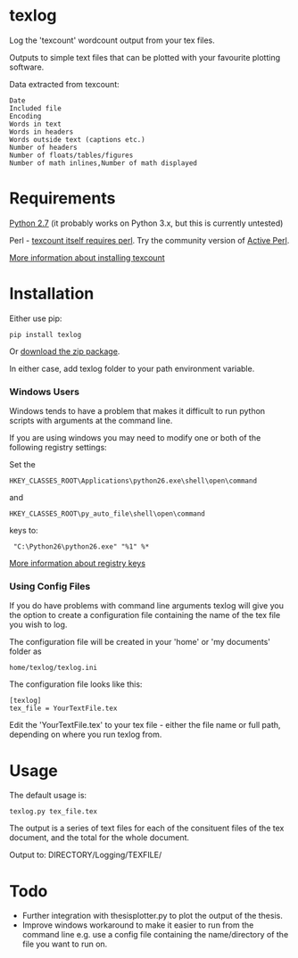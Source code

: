 # texlog
Log the 'texcount' wordcount output from your tex files.

Outputs to simple text files that can be plotted with your favourite plotting software.

Data extracted from texcount:

	Date
	Included file
	Encoding
	Words in text
	Words in headers
	Words outside text (captions etc.)
	Number of headers
	Number of floats/tables/figures
	Number of math inlines,Number of math displayed

# Requirements
[Python 2.7](https://www.python.org/downloads/) (it probably works on Python 3.x, but this is currently untested)

Perl - [texcount itself requires perl](http://tex.stackexchange.com/questions/158796/miktex-and-perl-scripts-and-one-python-script). Try the community version of [Active Perl](http://www.activestate.com/activeperl).

[More information about installing texcount](http://app.uio.no/ifi/texcount/howto.html)


# Installation
Either use pip:

	pip install texlog

Or [download the zip package](https://github.com/deparkes/texlog/releases).

In either case, add texlog folder to your path environment variable.

### Windows Users
Windows tends to have a problem that makes it difficult to run python scripts with arguments at the command line. 

If you are using windows you may need to modify one or both of the following registry settings:

Set the

	HKEY_CLASSES_ROOT\Applications\python26.exe\shell\open\command

and

	HKEY_CLASSES_ROOT\py_auto_file\shell\open\command

keys to:

	 "C:\Python26\python26.exe" "%1" %*

[More information about registry keys](http://stackoverflow.com/questions/1934675/how-to-execute-python-scripts-in-windows)
### Using Config Files
If you do have problems with command line arguments texlog will give you the option to create a configuration file containing the name of the tex file you wish to log.

The configuration file will be created in your 'home' or 'my documents' folder as
	
	home/texlog/texlog.ini

The configuration file looks like this:

	[texlog]
	tex_file = YourTextFile.tex

Edit the 'YourTextFile.tex' to your tex file - either the file name or full path, depending on where you run texlog from.

# Usage
The default usage is:

	texlog.py tex_file.tex

The output is a series of text files for each of the consituent files of the tex document, and the total for the whole document.

Output to: 
	DIRECTORY/Logging/TEXFILE/



# Todo
- Further integration with thesisplotter.py to plot the output of the thesis.
- Improve windows workaround to make it easier to run from the command line e.g. use a config file containing the name/directory of the file you want to run on.
